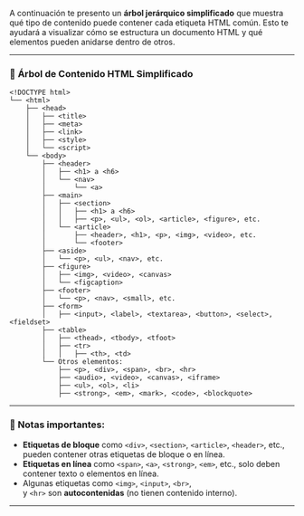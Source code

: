 A continuación te presento un **árbol jerárquico simplificado** que muestra qué tipo de contenido puede contener cada etiqueta HTML común. Esto te ayudará a visualizar cómo se estructura un documento HTML y qué elementos pueden anidarse dentro de otros.

---

### 🌳 **Árbol de Contenido HTML Simplificado**

```
<!DOCTYPE html>
└── <html>
    ├── <head>
    │   ├── <title>
    │   ├── <meta>
    │   ├── <link>
    │   ├── <style>
    │   └── <script>
    └── <body>
        ├── <header>
        │   ├── <h1> a <h6>
        │   └── <nav>
        │       └── <a>
        ├── <main>
        │   ├── <section>
        │   │   ├── <h1> a <h6>
        │   │   ├── <p>, <ul>, <ol>, <article>, <figure>, etc.
        │   └── <article>
        │       ├── <header>, <h1>, <p>, <img>, <video>, etc.
        │       └── <footer>
        ├── <aside>
        │   └── <p>, <ul>, <nav>, etc.
        ├── <figure>
        │   ├── <img>, <video>, <canvas>
        │   └── <figcaption>
        ├── <footer>
        │   └── <p>, <nav>, <small>, etc.
        ├── <form>
        │   ├── <input>, <label>, <textarea>, <button>, <select>, <fieldset>
        ├── <table>
        │   ├── <thead>, <tbody>, <tfoot>
        │   ├── <tr>
        │   │   ├── <th>, <td>
        └── Otros elementos:
            ├── <p>, <div>, <span>, <br>, <hr>
            ├── <audio>, <video>, <canvas>, <iframe>
            ├── <ul>, <ol>, <li>
            ├── <strong>, <em>, <mark>, <code>, <blockquote>
```

---

### 📝 Notas importantes:

- **Etiquetas de bloque** como `<div>`, `<section>`, `<article>`, `<header>`, etc., pueden contener otras etiquetas de bloque o en línea.
- **Etiquetas en línea** como `<span>`, `<a>`, `<strong>`, `<em>`, etc., solo deben contener texto o elementos en línea.
- Algunas etiquetas como `<img>`, `<input>`, `<br>`, y `<hr>` son **autocontenidas** (no tienen contenido interno).

---